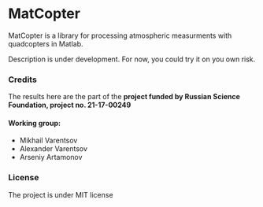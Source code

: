 # MatCopter

MatCopter is a library for processing atmospheric measurments with quadcopters in Matlab.

Description is under development. For now, you could try it on you own risk.

### Credits
The results here are the part of the __project funded by Russian Science Foundation, project no. 21-17-00249__

#### Working group:
* Mikhail Varentsov
* Alexander Varentsov
* Arseniy Artamonov

### License
The project is under MIT license



